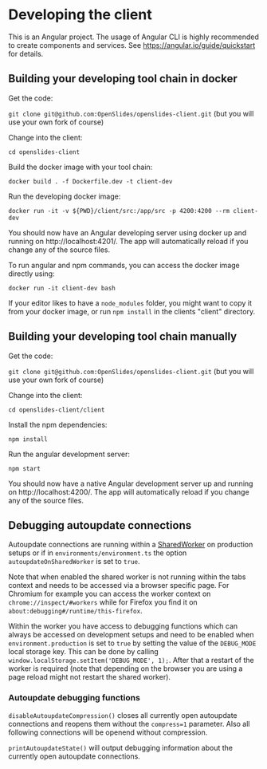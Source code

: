 # Developing the client

This is an Angular project.
The usage of Angular CLI is highly recommended to create components and services.
See https://angular.io/guide/quickstart for details.

## Building your developing tool chain in docker

Get the code:

`git clone git@github.com:OpenSlides/openslides-client.git` (but you will use your own fork of course)

Change into the client:

`cd openslides-client`

Build the docker image with your tool chain:

`docker build . -f Dockerfile.dev -t client-dev`

Run the developing docker image:

`docker run -it -v ${PWD}/client/src:/app/src -p 4200:4200 --rm client-dev`

You should now have an Angular developing server using docker up and running on http://localhost:4201/.
The app will automatically reload if you change any of the source files.

To run angular and npm commands, you can access the docker image directly using:

`docker run -it client-dev bash`

If your editor likes to have a `node_modules` folder, you might want to copy it from your docker image, or run `npm install` in the clients "client" directory.

## Building your developing tool chain manually

Get the code:

`git clone git@github.com:OpenSlides/openslides-client.git` (but you will use your own fork of course)

Change into the client:

`cd openslides-client/client`

Install the npm dependencies:

`npm install`

Run the angular development server:

`npm start`

You should now have a native Angular development server up and running on http://localhost:4200/.
The app will automatically reload if you change any of the source files.

## Debugging autoupdate connections

Autoupdate connections are running within a [SharedWorker](https://developer.mozilla.org/en-US/docs/Web/API/SharedWorker) 
on production setups or if in `environments/environment.ts` the option `autoupdateOnSharedWorker` is set to `true`.

Note that when enabled the shared worker is not running within the tabs context and needs to be accessed via a browser specific page. 
For Chromium for example you can access the worker context on `chrome://inspect/#workers` while for Firefox you find it on
`about:debugging#/runtime/this-firefox`. 

Within the worker you have access to debugging functions which can always be accessed on development setups and need to be 
enabled when `environment.production` is set to `true` by setting the value of the `DEBUG_MODE` local storage key. This 
can be done by calling `window.localStorage.setItem('DEBUG_MODE', 1);`. After that a restart of the worker is required (note that
depending on the browser you are using a page reload might not restart the shared worker). 

### Autoupdate debugging functions
`disableAutoupdateCompression()` closes all currently open autoupdate connections and reopens them without the `compress=1` parameter. 
Also all following connections will be openend without compression. 

`printAutoupdateState()` will output debugging information about the currently open autoupdate connections.
